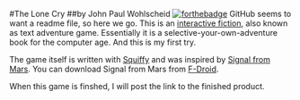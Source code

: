 #The Lone Cry
##by John Paul Wohlscheid
[![forthebadge](http://forthebadge.com/images/badges/powered-by-water.svg)](http://forthebadge.com)
GitHub seems to want a readme file, so here we go.
This is an [interactive fiction](https://en.wikipedia.org/wiki/Interactive_fiction), also known as text adventure game. Essentially it is a selective-your-own-adventure book for the computer age. And this is my first try.

The game itself is written with [Squiffy](https://github.com/textadventures/squiffy) and was inspired by [Signal from Mars](https://github.com/fadelakin/SFM). You can download Signal from Mars from [F-Droid](https://f-droid.org/repository/browse/?fdfilter=interactive&fdid=com.fisheradelakin.interactivestory).

When this game is finshed, I will post the link to the finished product.